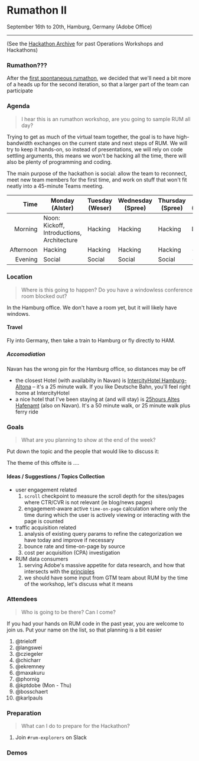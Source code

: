 # Rumathon II

September 16th to 20th, Hamburg, Germany (Adobe Office)

---

(See the [Hackathon Archive](./README.md) for past Operations Workshops and Hackathons)

### Rumathon???

After the [first spontaneous rumathon](./rum-1-bsl.md), we decided that we'll need a bit more of a heads up for the second iteration, so that a larger part of the team can
participate

### Agenda

> I hear this is an rumathon workshop, are you going to sample RUM all day?

Trying to get as much of the virtual team together, the goal is to have high-bandwidth exchanges on the current state and next steps of RUM. We will try to keep it hands-on, so instead
of presentations, we will rely on code settling arguments, this means we won't be hacking all the time, there will also be plenty
of programming and coding.

The main purpose of the hackathon is social: allow the team to reconnect, meet new team members for the first time, and work on
stuff that won't fit neatly into a 45-minute Teams meeting.

|      Time | Monday (Alster)                                        | Tuesday (Weser) | Wednesday (Spree) | Thursday (Spree) | Friday (Spree) |
| --------: | ------------------------------------------------------ | ------- | --------- | -------- | ------- |
|   Morning | Noon: Kickoff, Introductions, Architecture             | Hacking | Hacking   | Hacking  | Demos   |
| Afternoon | Hacking                                                | Hacking | Hacking   | Hacking  | -       |
|   Evening | Social                                                 | Social  | Social    | Social   | -       |

### Location

> Where is this going to happen? Do you have a windowless conference room blocked out?

In the Hamburg office. We don't have a room yet, but it will likely have windows.

#### Travel

Fly into Germany, then take a train to Hamburg or fly directly to HAM.

##### Accomodiation

Navan has the wrong pin for the Hamburg office, so distances may be off

- the closest Hotel (with availabilty in Navan) is [IntercityHotel Hamburg-Altona](https://hrewards.com/de/intercityhotel-hamburg-altona) – it's a 25 minute walk. If you like Deutsche Bahn, you'll feel right home at IntercityHotel
- a nice hotel that I've been staying at (and will stay) is [25hours Altes Hafenamt](https://www.25hours-hotels.com/hotels/hamburg/altes-hafenamt) (also on Navan). It's a 50 minute walk, or 25 minute walk plus ferry ride

### Goals

> What are you planning to show at the end of the week?

Put down the topic and the people that would like to discuss it:

The theme of this offsite is ....

#### Ideas / Suggestions / Topics Collection

- user engagement related
  1. `scroll` checkpoint to measure the scroll depth for the sites/pages where CTR/CVR is not relevant (ie blog/news pages)
  2. engagement-aware active `time-on-page` calculation where only the time during which the user is actively viewing or interacting with the page is counted
- traffic acquisition related
  1. analysis of existing query params to refine the categorization we have today and improve if necessary
  2. bounce rate and time-on-page by source
  3. cost per acquisition (CPA) investigation
- RUM data consumers
  1. serving Adobe's massive appetite for data research, and how that intersects with the [principles](https://github.com/adobe/helix-rum-js/blob/main/vision.md)
  2. we should have some input from GTM team about RUM by the time of the workshop, let's discuss what it means

### Attendees

> Who is going to be there? Can I come?

If you had your hands on RUM code in the past year, you are welcome to join us. Put your name on the list, so that planning is a bit easier

1. @trieloff
2. @langswei
3. @cziegeler
4. @chicharr
5. @ekremney
6. @maxakuru
7. @phornig
8. @kptdobe (Mon - Thu)
9. @bosschaert
10. @karlpauls

### Preparation

> What can I do to prepare for the Hackathon?

1. Join `#rum-explorers` on Slack

### Demos
